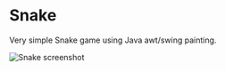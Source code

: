 # Snake
Very simple Snake game using Java awt/swing painting.

![Snake screenshot](https://i.imgur.com/g0khJ75.png)
